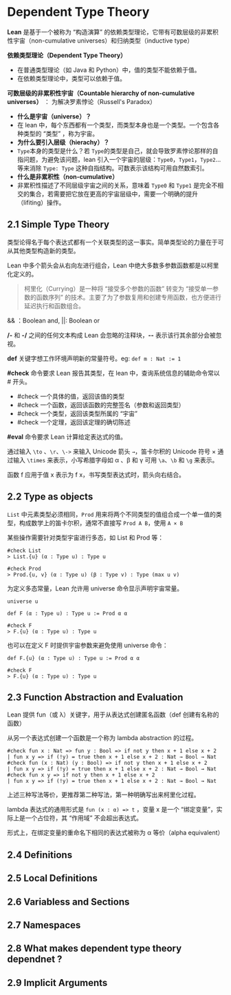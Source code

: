 # Dependent Type Theory

**Lean** 是基于一个被称为 “构造演算” 的依赖类型理论，它带有可数层级的非累积性宇宙（non-cumulative universes）和归纳类型（inductive type）

**依赖类型理论（Dependent Type Theory）**

- 在普通类型理论（如 Java 和 Python）中，值的类型不能依赖于值。
- 在依赖类型理论中，类型可以依赖于值。

**可数层级的非累积性宇宙（Countable hierarchy of non-cumulative universes）** ： 为解决罗素悖论（Russell's Paradox）

- **什么是宇宙（universe）？**
- 在 lean 中，每个东西都有一个类型，而类型本身也是一个类型。一个包含各种类型的 “类型” ，称为宇宙。
- **为什么要引入层级（hierachy）？**
- `Type`本身的类型是什么？若 `Type`的类型是自己，就会导致罗素悖论那样的自指问题，为避免该问题，lean 引入一个宇宙的层级：`Type0`，`Type1`，`Type2`... 等来消除 `Type: Type` 这种自指结构。可数表示该结构可用自然数索引。
- **什么是非累积性（non-cumulative）**
- 非累积性描述了不同层级宇宙之间的关系，意味着 `Type0` 和 `Type1` 是完全不相交的集合，若需要把它放在更高的宇宙层级中，需要一个明确的提升（lifiting）操作。

## 2.1 Simple Type Theory

类型论得名于每个表达式都有一个关联类型的这一事实。简单类型论的力量在于可从其他类型构造新的类型。

Lean 中多个箭头会从右向左进行组合，Lean 中绝大多数多参数函数都是以柯里化定义的。
> 柯里化（Currying）是一种将 “接受多个参数的函数” 转变为 “接受单一参数的函数序列” 的技术。主要了为了参数复用和创建专用函数，也方便进行延迟执行和函数组合。

&& ：Boolean and, ||: Boolean or

**/-** 和 **-/** 之间的任何文本构成 Lean 会忽略的注释块，**--** 表示该行其余部分会被忽视。

**def** 关键字想工作环境声明新的常量符号。eg: `def m : Nat := 1`

**#check** 命令要求 Lean 报告其类型，在 lean 中，查询系统信息的辅助命令常以 # 开头。

- #check 一个具体的值，返回该值的类型
- #check 一个函数，返回该函数的完整签名（参数和返回类型）
- #check 一个类型，返回该类型所属的 “宇宙”
- #check 一个定理，返回该定理的确切陈述

**#eval** 命令要求 Lean 计算给定表达式的值。

通过输入 `\to` 、`\r`、`\->` 来输入 Unicode 箭头 `→`，笛卡尔积的 Unicode 符号 × 通过输入 `\times` 来表示，小写希腊字母如 α 、β 和 γ 可用 `\a`、`\b` 和 `\g` 来表示。

函数 f 应用于值 x 表示为 f x，书写类型表达式时，箭头向右结合。

## 2.2 Type as objects

`List` 中元素类型必须相同，`Prod` 用来将两个不同类型的值组合成一个单一值的类型，构成数学上的笛卡尔积，通常不直接写 `Prod A B`，使用 `A × B`

某些操作需要针对类型宇宙进行多态，如 List 和 Prod 等：
``` lean
#check List
> List.{u} (α : Type u) : Type u

#check Prod
> Prod.{u, v} (α : Type u) (β : Type v) : Type (max u v)
```

为定义多态常量，Lean 允许用 universe 命令显示声明宇宙常量。
``` lean
universe u

def F (α : Type u) : Type u := Prod α α

#check F
> F.{u} (α : Type u) : Type u
```

也可以在定义 F 时提供宇宙参数来避免使用 universe 命令：
``` lean
def F.{u} (α : Type u) : Type u := Prod α α

#check F
> F.{u} (α : Type u) : Type u
```

## 2.3 Function Abstraction and Evaluation

Lean 提供 fun（或 λ）关键字，用于从表达式创建匿名函数（def 创建有名称的函数）

从另一个表达式创建一个函数是一个称为 lambda abstraction 的过程。

``` lean
#check fun x : Nat => fun y : Bool => if not y then x + 1 else x + 2
| fun x y => if (!y) = true then x + 1 else x + 2 : Nat → Bool → Nat
#check fun (x : Nat) (y : Bool) => if not y then x + 1 else x + 2
| fun x y => if (!y) = true then x + 1 else x + 2 : Nat → Bool → Nat
#check fun x y => if not y then x + 1 else x + 2
| fun x y => if (!y) = true then x + 1 else x + 2 : Nat → Bool → Nat
```

上述三种写法等价，更推荐第二种写法，第一种明确写出来柯里化过程。

lambda 表达式的通用形式是 `fun (x : α) => t` ，变量 x 是一个 “绑定变量”，实际上是一个占位符，其 “作用域” 不会超出表达式。

形式上，在绑定变量的重命名下相同的表达式被称为 α 等价（alpha equivalent）

## 2.4 Definitions




## 2.5 Local Definitions




## 2.6 Variabless and Sections




## 2.7 Namespaces








## 2.8 What makes dependent type theory dependnet ?






## 2.9 Implicit Arguments




























